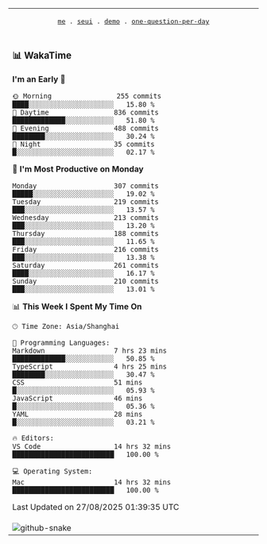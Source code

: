 
<div align="center">

<table>
<tr><td>
  <p align="center">
  <samp>
    <a href="https://github.com/seaeam/seaeam">me</a> .
    <a href="https://github.com/SeaMmMm/se-element">seui</a> .
    <a href="https://github.com/seaeam/project-demo">demo</a> .
    <a href="https://github.com/506-FETL/one-question-per-day">one-question-per-day</a>
    
  </samp>
    </p>
</td></tr>

<tr><td>

### 📊 WakaTime

<!--START_SECTION:waka-->
**I'm an Early 🐤** 

```text
🌞 Morning                255 commits         ████░░░░░░░░░░░░░░░░░░░░░   15.80 % 
🌆 Daytime                836 commits         █████████████░░░░░░░░░░░░   51.80 % 
🌃 Evening                488 commits         ████████░░░░░░░░░░░░░░░░░   30.24 % 
🌙 Night                  35 commits          █░░░░░░░░░░░░░░░░░░░░░░░░   02.17 % 
```
📅 **I'm Most Productive on Monday** 

```text
Monday                   307 commits         █████░░░░░░░░░░░░░░░░░░░░   19.02 % 
Tuesday                  219 commits         ███░░░░░░░░░░░░░░░░░░░░░░   13.57 % 
Wednesday                213 commits         ███░░░░░░░░░░░░░░░░░░░░░░   13.20 % 
Thursday                 188 commits         ███░░░░░░░░░░░░░░░░░░░░░░   11.65 % 
Friday                   216 commits         ███░░░░░░░░░░░░░░░░░░░░░░   13.38 % 
Saturday                 261 commits         ████░░░░░░░░░░░░░░░░░░░░░   16.17 % 
Sunday                   210 commits         ███░░░░░░░░░░░░░░░░░░░░░░   13.01 % 
```


📊 **This Week I Spent My Time On** 

```text
🕑︎ Time Zone: Asia/Shanghai

💬 Programming Languages: 
Markdown                 7 hrs 23 mins       █████████████░░░░░░░░░░░░   50.85 % 
TypeScript               4 hrs 25 mins       ████████░░░░░░░░░░░░░░░░░   30.47 % 
CSS                      51 mins             █░░░░░░░░░░░░░░░░░░░░░░░░   05.93 % 
JavaScript               46 mins             █░░░░░░░░░░░░░░░░░░░░░░░░   05.36 % 
YAML                     28 mins             █░░░░░░░░░░░░░░░░░░░░░░░░   03.21 % 

🔥 Editors: 
VS Code                  14 hrs 32 mins      █████████████████████████   100.00 % 

💻 Operating System: 
Mac                      14 hrs 32 mins      █████████████████████████   100.00 % 
```


 Last Updated on 27/08/2025 01:39:35 UTC
<!--END_SECTION:waka-->
</td></tr>

<tr><td>
  <img alt="github-snake" src="profile-snake-contrib/github-user-contribution.svg"/>
</td></tr>

</table>
